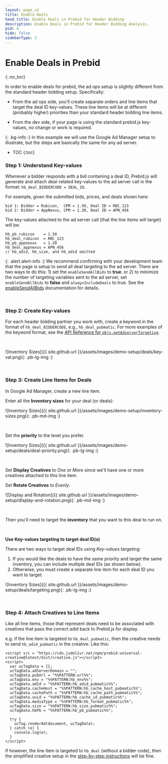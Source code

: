 ```yaml
---
layout: page_v2
title: Enable Deals
head_title: Enable Deals in Prebid for Header Bidding
description: Enable Deals in Prebid for Header Bidding Analysis.
pid: 4
hide: false
sidebarType: 3
---
```


# Enable Deals in Prebid
{:.no_toc}

In order to enable deals for prebid, the ad ops setup is slightly different from the standard header bidding setup. Specifically:

+ From the ad ops side, you'll create separate orders and line items that target the deal ID key-values. These line items will be at different (probably higher) priorities than your standard header bidding line items.

+ From the dev side, if your page is using the standard prebid.js key-values, no change or work is required.

{: .bg-info :}
In this example we will use the Google Ad Manager setup to illustrate, but the steps are basically the same for any ad server.

* TOC
{:toc}

### Step 1: Understand Key-values

Whenever a bidder responds with a bid containing a deal ID, Prebid.js will generate and attach deal-related key-values to the ad server call in the format: `hb_deal_BIDDERCODE = DEAL_ID`.

For example, given the submitted bids, prices, and deals shown here:

```
bid 1: Bidder = Rubicon,  CPM = 1.50, Deal ID = RBC_123
bid 2: Bidder = AppNexus, CPM = 1.20, Deal ID = APN_456
```

The key-values attached to the ad server call (that the line items will target) will be:

```
hb_pb_rubicon    = 1.50
hb_deal_rubicon  = RBC_123
hb_pb_appnexus   = 1.20
hb_deal_appnexus = APN_456
// hb_adid, hb_size, and hb_adid omitted
```

{: .alert.alert-info :}
We recommend confirming with your development team that the page is setup to send all deal targeting to the ad server.
There are two ways to do this: 1) set the `enableSendAllBids` to **true**.
or 2) to minimize the number of targeting variables sent to the ad server,
set `enableSendAllBids` to **false** and `alwaysIncludeDeals` to true. See the [enableSendAllBids](/dev-docs/publisher-api-reference.html#setConfig-Send-All-Bids) documentation for details.

<br>

### Step 2: Create Key-values

For each header bidding partner you work with, create a keyword in the format of `hb_deal_BIDDERCODE`, e.g., `hb_deal_pubmatic`. For more examples of the keyword format, see the [API Reference for `pbjs.getAdserverTargeting`]({{site.github.url}}/dev-docs/publisher-api-reference.html#module_pbjs.getAdserverTargeting).

<br>

![Inventory Sizes]({{ site.github.url }}/assets/images/demo-setup/deals/key-val.png){: .pb-lg-img :}

<br>

### Step 3: Create Line Items for Deals

In Google Ad Manager, create a new line item.

Enter all the **Inventory sizes** for your deal (or deals):

![Inventory Sizes]({{ site.github.url }}/assets/images/demo-setup/inventory-sizes.png){: .pb-md-img :}

<br />

Set the **priority** to the level you prefer.

![Inventory Sizes]({{ site.github.url }}/assets/images/demo-setup/deals/deal-priority.png){: .pb-lg-img :}

<br>

Set **Display Creatives** to *One or More* since we'll have one or more creatives attached to this line item.

Set **Rotate Creatives** to *Evenly*.

![Display and Rotation]({{ site.github.url }}/assets/images/demo-setup/display-and-rotation.png){: .pb-md-img :}

<br>

Then you'll need to target the **inventory** that you want to this deal to run on.

<br>

**Use Key-values targeting to target deal ID(s)**

There are two ways to target deal IDs using *Key-values* targeting:

1. If you would like the deals to have the same priority and target the same inventory, you can include multiple deal IDs (as shown below).
2. Otherwise, you must create a separate line item for each deal ID you want to target.

![Inventory Sizes]({{ site.github.url }}/assets/images/demo-setup/deals/targeting.png){: .pb-lg-img :}

<br>

### Step 4: Attach Creatives to Line Items

Like all line items, those that represent deals need to be associated with creatives that pass the correct adid back to Prebid.js for display.

e.g. if the line item is targeted to `hb_deal_pubmatic`, then the creative needs to send `hb_adid_pubmatic` in the creative. Like this:

    <script src = "https://cdn.jsdelivr.net/npm/prebid-universal-creative@latest/dist/creative.js"></script>
    <script>
      var ucTagData = {};
      ucTagData.adServerDomain = "";
      ucTagData.pubUrl = "%%PATTERN:url%%";
      ucTagData.env = "%%PATTERN:hb_env%%";
      ucTagData.adId = "%%PATTERN:hb_adid_pubmatic%%";
      ucTagData.cacheHost = "%%PATTERN:hb_cache_host_pubmatic%%";
      ucTagData.cachePath = "%%PATTERN:hb_cache_path_pubmatic%%";
      ucTagData.uuid = "%%PATTERN:hb_cache_id_pubmatic%%";
      ucTagData.mediaType = "%%PATTERN:hb_format_pubmatic%%";
      ucTagData.size = "%%PATTERN:hb_size_pubmatic%%";
      ucTagData.hbPb = "%%PATTERN:hb_pb_pubmatic%%";

      try {
        ucTag.renderAd(document, ucTagData);
      } catch (e) {
        console.log(e);
      }
    </script>

If however, the line item is targeted to `hb_deal` (without a bidder code),
then the simplified creative setup in the [step-by-step instructions](/adops/step-by-step.html#step-2-add-a-creative) will be fine.

